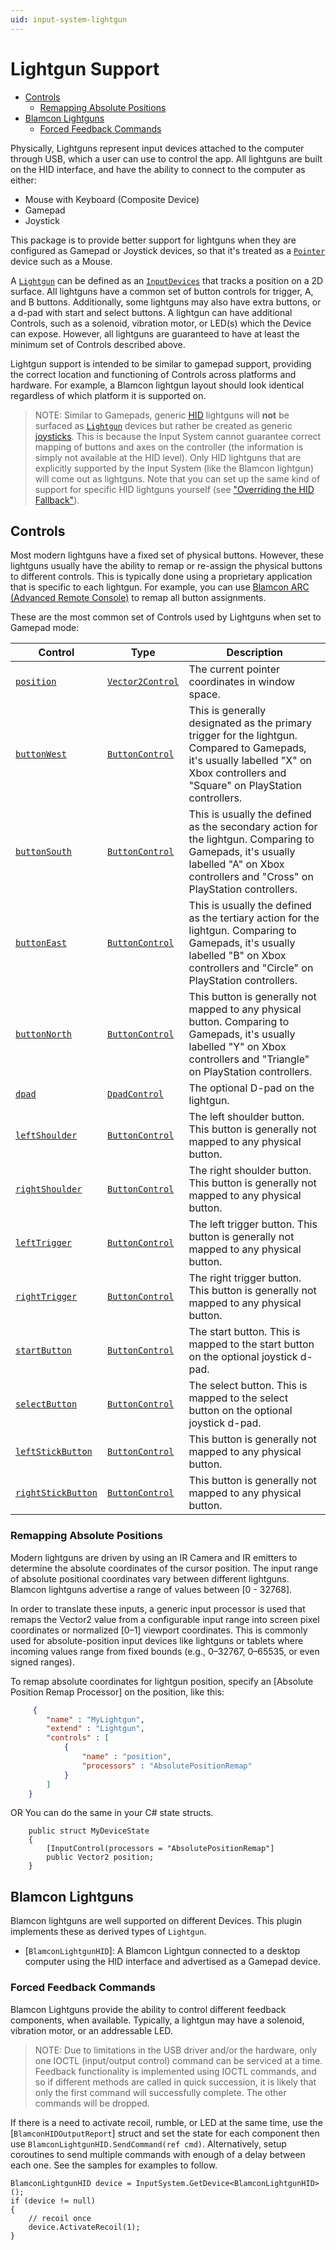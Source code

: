```yaml
---
uid: input-system-lightgun
---
```

# Lightgun Support

- [Controls](#controls)
  - [Remapping Absolute Positions](#remapping-absolute-positions)
- [Blamcon Lightguns](#blamcon-lightguns)
  - [Forced Feedback Commands](#forced-feedback-commands)

Physically, Lightguns represent input devices attached to the computer through USB, which a user can use to control the app. All lightguns are built on the HID interface, and have the ability to connect to the computer as either:
 - Mouse with Keyboard (Composite Device)
 - Gamepad
 - Joystick

This package is to provide better support for lightguns when they are configured as Gamepad or Joystick devices, so that it's treated as a [`Pointer`](https://docs.unity3d.com/Packages/com.unity.inputsystem@1.14/api/UnityEngine.InputSystem.Pointer.html) device such as a Mouse.

A [`Lightgun`]() can be defined as an [`InputDevices`](https://docs.unity3d.com/Packages/com.unity.inputsystem@1.14/api/UnityEngine.InputSystem.InputDevice.html) that tracks a position on a 2D surface. All lightguns have a common set of button controls for trigger, A, and B buttons. Additionally, some lightguns may also have extra buttons, or a d-pad with start and select buttons. A lightgun can have additional Controls, such as a solenoid, vibration motor, or LED(s) which the Device can expose. However, all lightguns are guaranteed to have at least the minimum set of Controls described above.

Lightgun support is intended to be similar to gamepad support, providing the correct location and functioning of Controls across platforms and hardware. For example, a Blamcon lightgun layout should look identical regardless of which platform it is supported on.

> NOTE: Similar to Gamepads, generic [HID](./HID.md) lightguns will __not__ be surfaced as [`Lightgun`](https://docs.unity3d.com/Packages/com.unity.inputsystem@1.14/api/UnityEngine.InputSystem.Lightgun.html) devices but rather be created as generic [joysticks](https://docs.unity3d.com/Packages/com.unity.inputsystem@1.14/manual/Joystick.html). This is because the Input System cannot guarantee correct mapping of buttons and axes on the controller (the information is simply not available at the HID level). Only HID lightguns that are explicitly supported by the Input System (like the Blamcon lightgun) will come out as lightguns. Note that you can set up the same kind of support for specific HID lightguns yourself (see ["Overriding the HID Fallback"](https://docs.unity3d.com/Packages/com.unity.inputsystem@1.14/manual/HID.html#creating-a-custom-device-layout)).

## Controls

Most modern lightguns have a fixed set of physical buttons. However, these lightguns usually have the ability to remap or re-assign the physical buttons to different controls. This is typically done using a proprietary application that is specific to each lightgun. For example, you can use [Blamcon ARC (Advanced Remote Console)](https://blamcon.com/manual/blamcon-arc) to remap all button assignments.

These are the most common set of Controls used by Lightguns when set to Gamepad mode:

|Control|Type|Description|
|-------|----|-----------|
|[`position`](https://docs.unity3d.com/Packages/com.unity.inputsystem@1.14/api/UnityEngine.InputSystem.Pointer.html#UnityEngine_InputSystem_Pointer_position)|[`Vector2Control`](https://docs.unity3d.com/Packages/com.unity.inputsystem@1.14/api/UnityEngine.InputSystem.Controls.Vector2Control.html)|The current pointer coordinates in window space.|
|[`buttonWest`](https://docs.unity3d.com/Packages/com.unity.inputsystem@1.14/api/UnityEngine.InputSystem.Gamepad.html#UnityEngine_InputSystem_Gamepad_buttonWest)|[`ButtonControl`](https://docs.unity3d.com/Packages/com.unity.inputsystem@1.14/api/UnityEngine.InputSystem.Controls.ButtonControl.html)|This is generally designated as the primary trigger for the lightgun. Compared to Gamepads, it's usually labelled "X" on Xbox controllers and "Square" on PlayStation controllers.|
|[`buttonSouth`](https://docs.unity3d.com/Packages/com.unity.inputsystem@1.14/api/UnityEngine.InputSystem.Gamepad.html#UnityEngine_InputSystem_Gamepad_buttonSouth)|[`ButtonControl`](https://docs.unity3d.com/Packages/com.unity.inputsystem@1.14/api/UnityEngine.InputSystem.Controls.ButtonControl.html)|This is usually the defined as the secondary action for the lightgun. Comparing to Gamepads, it's usually labelled "A" on Xbox controllers and "Cross" on PlayStation controllers.|
|[`buttonEast`](https://docs.unity3d.com/Packages/com.unity.inputsystem@1.14/api/UnityEngine.InputSystem.Gamepad.html#UnityEngine_InputSystem_Gamepad_buttonEast)|[`ButtonControl`](https://docs.unity3d.com/Packages/com.unity.inputsystem@1.14/api/UnityEngine.InputSystem.Controls.ButtonControl.html)|This is usually the defined as the tertiary action for the lightgun. Comparing to Gamepads, it's usually labelled "B" on Xbox controllers and "Circle" on PlayStation controllers.|
|[`buttonNorth`](https://docs.unity3d.com/Packages/com.unity.inputsystem@1.14/api/UnityEngine.InputSystem.Gamepad.html#UnityEngine_InputSystem_Gamepad_buttonNorth)|[`ButtonControl`](https://docs.unity3d.com/Packages/com.unity.inputsystem@1.14/api/UnityEngine.InputSystem.Controls.ButtonControl.html)|This button is generally not mapped to any physical button. Comparing to Gamepads, it's usually labelled "Y" on Xbox controllers and "Triangle" on PlayStation controllers.|
|[`dpad`](https://docs.unity3d.com/Packages/com.unity.inputsystem@1.14/api/UnityEngine.InputSystem.Gamepad.html#UnityEngine_InputSystem_Gamepad_dpad)|[`DpadControl`](https://docs.unity3d.com/Packages/com.unity.inputsystem@1.14/api/UnityEngine.InputSystem.Controls.DpadControl.html)|The optional D-pad on the lightgun.|
|[`leftShoulder`](https://docs.unity3d.com/Packages/com.unity.inputsystem@1.14/api/UnityEngine.InputSystem.Gamepad.html#UnityEngine_InputSystem_Gamepad_leftShoulder)|[`ButtonControl`](https://docs.unity3d.com/Packages/com.unity.inputsystem@1.14/api/UnityEngine.InputSystem.Controls.ButtonControl.html)|The left shoulder button. This button is generally not mapped to any physical button.|
|[`rightShoulder`](https://docs.unity3d.com/Packages/com.unity.inputsystem@1.14/api/UnityEngine.InputSystem.Gamepad.html#UnityEngine_InputSystem_Gamepad_rightShoulder)|[`ButtonControl`](https://docs.unity3d.com/Packages/com.unity.inputsystem@1.14/api/UnityEngine.InputSystem.Controls.ButtonControl.html)|The right shoulder button. This button is generally not mapped to any physical button.|
|[`leftTrigger`](https://docs.unity3d.com/Packages/com.unity.inputsystem@1.14/api/UnityEngine.InputSystem.Gamepad.html#UnityEngine_InputSystem_Gamepad_leftTrigger)|[`ButtonControl`](https://docs.unity3d.com/Packages/com.unity.inputsystem@1.14/api/UnityEngine.InputSystem.Controls.ButtonControl.html)|The left trigger button. This button is generally not mapped to any physical button.|
|[`rightTrigger`](https://docs.unity3d.com/Packages/com.unity.inputsystem@1.14/api/UnityEngine.InputSystem.Gamepad.html#UnityEngine_InputSystem_Gamepad_rightTrigger)|[`ButtonControl`](https://docs.unity3d.com/Packages/com.unity.inputsystem@1.14/api/UnityEngine.InputSystem.Controls.ButtonControl.html)|The right trigger button. This button is generally not mapped to any physical button.|
|[`startButton`](https://docs.unity3d.com/Packages/com.unity.inputsystem@1.14/api/UnityEngine.InputSystem.Gamepad.html#UnityEngine_InputSystem_Gamepad_startButton)|[`ButtonControl`](https://docs.unity3d.com/Packages/com.unity.inputsystem@1.14/api/UnityEngine.InputSystem.Controls.ButtonControl.html)|The start button. This is mapped to the start button on the optional joystick d-pad.|
|[`selectButton`](https://docs.unity3d.com/Packages/com.unity.inputsystem@1.14/api/UnityEngine.InputSystem.Gamepad.html#UnityEngine_InputSystem_Gamepad_selectButton)|[`ButtonControl`](https://docs.unity3d.com/Packages/com.unity.inputsystem@1.14/api/UnityEngine.InputSystem.Controls.ButtonControl.html)|The select button.  This is mapped to the select button on the optional joystick d-pad.|
|[`leftStickButton`](https://docs.unity3d.com/Packages/com.unity.inputsystem@1.14/api/UnityEngine.InputSystem.Gamepad.html#UnityEngine_InputSystem_Gamepad_leftStickButton)|[`ButtonControl`](https://docs.unity3d.com/Packages/com.unity.inputsystem@1.14/api/UnityEngine.InputSystem.Controls.ButtonControl.html)|This button is generally not mapped to any physical button.|
|[`rightStickButton`](https://docs.unity3d.com/Packages/com.unity.inputsystem@1.14/api/UnityEngine.InputSystem.Gamepad.html#UnityEngine_InputSystem_Gamepad_rightStickButton)|[`ButtonControl`](https://docs.unity3d.com/Packages/com.unity.inputsystem@1.14/api/UnityEngine.InputSystem.Controls.ButtonControl.html)|This button is generally not mapped to any physical button.|


### Remapping Absolute Positions

Modern lightguns are driven by using an IR Camera and IR emitters to determine the absolute coordinates of the cursor position. The input range of absolute positional coordinates vary between different lightguns. Blamcon lightguns advertise a range of values between [0 - 32768].

In order to translate these inputs, a generic input processor is used that remaps the Vector2 value from a configurable input range into screen pixel coordinates or normalized [0–1] viewport coordinates. This is commonly used for absolute-position input devices like lightguns or tablets where incoming values range from fixed bounds (e.g., 0–32767, 0–65535, or even signed ranges).

To remap absolute coordinates for lightgun position, specify an [Absolute Position Remap Processor] on the position, like this:

```JSON
     {
        "name" : "MyLightgun",
        "extend" : "Lightgun",
        "controls" : [
            {
                "name" : "position",
                "processors" : "AbsolutePositionRemap"
            }
        ]
    }
```

OR You can do the same in your C# state structs.

```CSharp
    public struct MyDeviceState
    {
        [InputControl(processors = "AbsolutePositionRemap"]
        public Vector2 position;
    }
```

## Blamcon Lightguns

Blamcon lightguns are well supported on different Devices. This plugin implements these as derived types of `Lightgun`.

* [`BlamconLightgunHID`]: A Blamcon Lightgun connected to a desktop computer using the HID interface and advertised as a Gamepad device. 

### Forced Feedback Commands
Blamcon Lightguns provide the ability to control different feedback components, when available. Typically, a lightgun may have a solenoid, vibration motor, or an addressable LED.


> NOTE: Due to limitations in the USB driver and/or the hardware, only one IOCTL (input/output control) command can be serviced at a time. Feedback functionality is implemented using IOCTL commands, and so if different methods are called in quick succession, it is likely that only the first command will successfully complete. The other commands will be dropped.

If there is a need to activate recoil, rumble, or LED at the same time, use the [`BlamconHIDOutputReport`] struct and set the state for each component then use `BlamconLightgunHID.SendCommand(ref cmd)`. Alternatively, setup coroutines to send multiple commands with enough of a delay between each one. See the samples for examples to follow. 


```CSharp
BlamconLightgunHID device = InputSystem.GetDevice<BlamconLightgunHID>();
if (device != null)
{
    // recoil once
    device.ActivateRecoil(1);
}
```